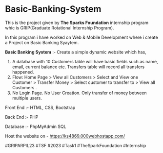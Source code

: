 # Basic-Banking-System
This is the project given by **The Sparks Foundation** internship program whic is GRIP(Graduate Rotational Internship Program). 

In this program i have worked on Web & Mobile Development where i create a Project on Basic Banking Syaytem.

**Basic Banking System** :- 
Create a simple dynamic website which has,
1. A database with 10 Customers table will have basic fields such as name, email, current balance etc. Transfers table will record all transfers happened.
2. Flow: Home Page > View all Customers > Select and View one Customer > Transfer Money > Select customer to transfer to > View all Customers .
3. No Login Page. No User Creation. Only transfer of money between multiple users.

Front End :- 
HTML,
CSS,
Bootstrap

Back End :- 
PHP

Database :-
PhpMyAdmin SQL

Host the website on - https://ks4869.000webhostapp.com/

#GRIPARPIL23 #TSF #2023 #Task1 #TheSparkFoundation #Internship
